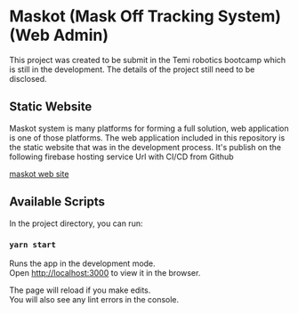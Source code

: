 # Maskot (Mask Off Tracking System) (Web Admin)

This project was created to be submit in the Temi robotics bootcamp which is still in the development. The details of the project still need to be disclosed.

## Static Website

Maskot system is many platforms for forming a full solution, web application is one of those platforms. The web application included in this repository is the static website that was in the development process. It's publish on the following firebase hosting service Url with CI/CD from Github

[maskot web site](https://maskot-77f08.web.app/)

## Available Scripts

In the project directory, you can run:

### `yarn start`

Runs the app in the development mode.\
Open [http://localhost:3000](http://localhost:3000) to view it in the browser.

The page will reload if you make edits.\
You will also see any lint errors in the console.

